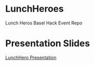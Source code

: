 # LunchHeroes
Lunch Heros Basel Hack Event Repo 

# Presentation Slides
[LunchHero Presentation](https://www.canva.com/design/DAFyifsFr18/oOybsSYmFfqYSdd0SuqZMA/edit?utm_content=DAFyifsFr18&utm_campaign=designshare&utm_medium=link2&utm_source=sharebutton)

